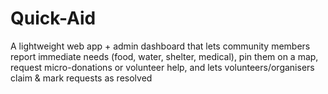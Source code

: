 # Quick-Aid
A lightweight web app + admin dashboard that lets community members report immediate needs (food, water, shelter, medical), pin them on a map, request micro-donations or volunteer help, and lets volunteers/organisers claim &amp; mark requests as resolved

